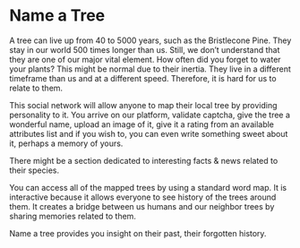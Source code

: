 # Name a Tree

A tree can live up from 40 to 5000 years, such as the Bristlecone Pine. They stay in our world 500 times longer than us. Still, we don’t understand that they are one of our major vital element. How often did you forget to water your plants? This might be normal due to their inertia. They live in a different timeframe than us and at a different speed. Therefore, it is hard for us to relate to them.

This social network will allow anyone to map their local tree by providing personality to it. You arrive on our platform, validate captcha, give the tree a wonderful name, upload an image of it, give it a rating from an available attributes list and if you wish to, you can even write something sweet about it, perhaps a memory of yours.

There might be a section dedicated to interesting facts & news related to their species.

You can access all of the mapped trees by using a standard word map. It is interactive because it allows everyone to see history of the trees around them. It creates a bridge between us humans and our neighbor trees by sharing memories related to them.

Name a tree provides you insight on their past, their forgotten history.

